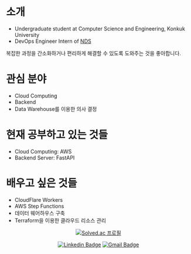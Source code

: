 # 소개
- Undergraduate student at Computer Science and Engineering, Konkuk University
- DevOps Engineer Intern of [NDS](https://nds.nongshim.co.kr)

복잡한 과정을 간소화하거나 편리하게 해결할 수 있도록 도와주는 것을 좋아합니다.

# 관심 분야
- Cloud Computing
- Backend
- Data Warehouse를 이용한 의사 결정

# 현재 공부하고 있는 것들
- Cloud Computing: AWS
- Backend Server: FastAPI

# 배우고 싶은 것들
- CloudFlare Workers
- AWS Step Functions
- 데이터 웨어하우스 구축
- Terraform을 이용한 클라우드 리소스 관리

<div align=center>
  
[![Solved.ac 프로필](http://mazassumnida.wtf/api/v2/generate_badge?boj=vng598)](https://solved.ac/vng598)

</div>

<!-- [![codeforces](https://cp-logo.vercel.app/codeforces/wildDoubt)](https://codeforces.com/profile/wildDoubt) -->

<div align=center>
  
[![Linkedin Badge](https://img.shields.io/badge/-LinkedIn-blue?style=flat-square&logo=Linkedin&logoColor=white&link=https://www.linkedin.com/in/wonyeong-choi-3a4543124/)](https://www.linkedin.com/in/wonyeong-choi-3a4543124/)
[![Gmail Badge](https://img.shields.io/badge/-Gmail-d14836?style=flat-square&logo=Gmail&logoColor=white&link=mailto:coma01155@gmail.com)](mailto:coma01155@gmail.com)
  
</div>
